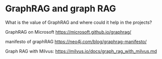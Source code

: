 # GraphRAG and graph RAG

What is the value of GraphRAG and where could it help in the projects?

GraphRAG on Microsoft https://microsoft.github.io/graphrag/

manifesto of graphRAG https://neo4j.com/blog/graphrag-manifesto/

Graph RAG with Milvus: https://milvus.io/docs/graph_rag_with_milvus.md
